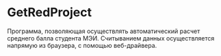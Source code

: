 # GetRedProject
Программа, позволяющая осуществлять автоматический расчет среднего балла студента МЭИ. 
Считыванием данных осуществляется напрямую из браузера, с помощью веб-драйвера.
